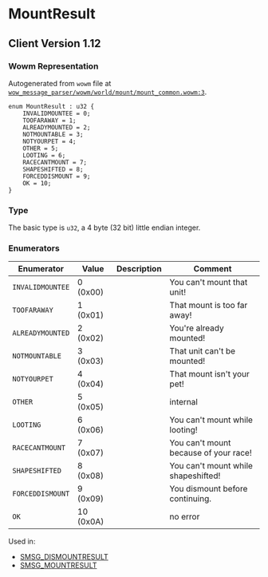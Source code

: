 # MountResult

## Client Version 1.12

### Wowm Representation

Autogenerated from `wowm` file at [`wow_message_parser/wowm/world/mount/mount_common.wowm:3`](https://github.com/gtker/wow_messages/tree/main/wow_message_parser/wowm/world/mount/mount_common.wowm#L3).

```rust,ignore
enum MountResult : u32 {
    INVALIDMOUNTEE = 0;
    TOOFARAWAY = 1;
    ALREADYMOUNTED = 2;
    NOTMOUNTABLE = 3;
    NOTYOURPET = 4;
    OTHER = 5;
    LOOTING = 6;
    RACECANTMOUNT = 7;
    SHAPESHIFTED = 8;
    FORCEDDISMOUNT = 9;
    OK = 10;
}
```
### Type
The basic type is `u32`, a 4 byte (32 bit) little endian integer.
### Enumerators
| Enumerator | Value  | Description | Comment |
| --------- | -------- | ----------- | ------- |
| `INVALIDMOUNTEE` | 0 (0x00) |  | You can't mount that unit! |
| `TOOFARAWAY` | 1 (0x01) |  | That mount is too far away! |
| `ALREADYMOUNTED` | 2 (0x02) |  | You're already mounted! |
| `NOTMOUNTABLE` | 3 (0x03) |  | That unit can't be mounted! |
| `NOTYOURPET` | 4 (0x04) |  | That mount isn't your pet! |
| `OTHER` | 5 (0x05) |  | internal |
| `LOOTING` | 6 (0x06) |  | You can't mount while looting! |
| `RACECANTMOUNT` | 7 (0x07) |  | You can't mount because of your race! |
| `SHAPESHIFTED` | 8 (0x08) |  | You can't mount while shapeshifted! |
| `FORCEDDISMOUNT` | 9 (0x09) |  | You dismount before continuing. |
| `OK` | 10 (0x0A) |  | no error |

Used in:
* [SMSG_DISMOUNTRESULT](smsg_dismountresult.md)
* [SMSG_MOUNTRESULT](smsg_mountresult.md)

